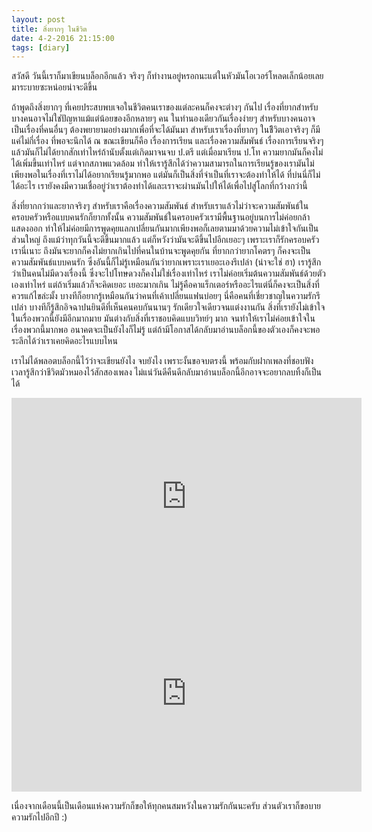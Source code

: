 ```yaml
---
layout: post
title: สิ่งยากๆ ในชีวิต
date: 4-2-2016 21:15:00
tags: [diary]
---
```


สวัสดี วันนี้เราก็มาเขียนบล็อกอีกแล้ว จริงๆ ก็ทำงานอยู่หรอกนะแต่ในหัวมันโอเวอร์โหลดเล็กน้อยเลยมาระบายซะหน่อยน่าจะดีขึ้น

ถ้าพูดถึงสิ่งยากๆ ที่เคยประสบพบเจอในชีวิตคนเราของแต่ละคนก็คงจะต่างๆ กันไป เรื่องที่ยากสำหรับบางคนอาจไม่ใช่ปัญหาแม้แต่น้อยของอีกหลายๆ คน ในทำนองเดียวกันเรื่องง่ายๆ สำหรับบางคนอาจเป็นเรื่องที่คนอื่นๆ ต้องพยายามอย่างมากเพื่อที่จะได้มันมา สำหรับเราเรื่องที่ยากๆ ในชีิวิตเอาจริงๆ ก็มีแค่ไม่กี่เรื่อง ที่พอจะนึกได้ ณ ขณะเขียนก็คือ เรื่องการเรียน และเรื่องความสัมพันธ์ เรื่องการเรียนจริงๆ แล้วมันก็ไม่ได้ยากสักเท่าไหร่ถ้านับตั้งแต่เกิดมาจนจบ ป.ตรี แต่เมื่อมาเรียน ป.โท ความยากมันก็คงไม่ได้เพิ่มขึ้นเท่าไหร่ แต่จากสภาพแวดล้อม ทำให้เรารู้สึกได้ว่าความสามารถในการเรียนรู้ของเรามันไม่เพียงพอในเรื่องที่เราไม่ได้อยากเรียนรู้มากพอ แต่มันก็เป็นสิ่งที่จำเป็นที่เราจะต้องทำให้ได้ ที่บ่นนี่ก็ไม่ได้อะไร เรายังคงมีความเชื่ออยู่ว่าเราต้องทำได้และเราจะผ่านมันไปให้ได้เพื่อไปสู่โลกที่กว้างกว่านี้

สิ่งที่ยากกว่าและยากจริงๆ สำหรับเราคือเรื่องความสัมพันธ์ สำหรับเราแล้วไม่ว่าจะความสัมพันธ์ในครอบครัวหรือแบบคนรักก็ยากทั้งนั้น ความสัมพันธ์ในครอบครัวเรามีพื้นฐานอยู่บนการไม่ค่อยกล้าแสดงออก ทำให้ไม่ค่อยมีการพูดคุยแลกเปลี่ยนกันมากเพียงพอก็เลยตามมาด้วยความไม่เข้าใจกันเป็นส่วนใหญ่ ถึงแม้ว่าทุกวันนี้จะดีขึ้นมากแล้ว แต่ก็หวังว่ามันจะดีขึ้นไปอีกเยอะๆ เพราะเราก็รักครอบครัวเรานี่เนาะ ถึงมันจะยากก็คงไม่ยากเกินไปที่คนในบ้านจะพูดคุยกัน ที่ยากกว่ายากโคตรๆ ก็คงจะเป็นความสัมพันธ์แบบคนรัก ซึ่งอันนี้ก็ไม่รู้เหมือนกันว่ายากเพราะเราเยอะเองรึเปล่า (น่าจะใช่ ฮา) เรารู้สึกว่าเป็นคนไม่มีดวงเรื่องนี้ ซึ่งจะไปโทษดวงก็คงไม่ใช่เรื่องเท่าไหร่ เราไม่ค่อยเริ่มต้นความสัมพันธ์ด้วยตัวเองเท่าไหร่ แต่ถ้าเริ่มแล้วก็จะคิดเยอะ เยอะมากเกิน ไม่รู้คือคาแร็กเตอร์หรืออะไรแต่นี่ก็คงจะเป็นสิ่งที่ควรแก้ไขล่ะมั้ง บางทีก็อยากรู้เหมือนกันว่าคนที่เค้าเปลี่ยนแฟนบ่อยๆ นี่คือคนที่เชี่ยวชาญในความรักรึเปล่า บางทีก็รู้สึกอิจฉาปนยินดีที่เห็นคนคบกันนานๆ รักเดียวใจเดียวจนแต่งงานกัน สิ่งที่เรายังไม่เข้าใจในเรื่องพวกนี้ยังมีอีกมากมาย มันต่างกับสิ่งที่เราชอบคิดแบบวิทย์ๆ มาก จนทำให้เราไม่ค่อยเข้าใจในเรื่องพวกนี้มากพอ อนาคตจะเป็นยังไงก็ไม่รู้ แต่ถ้ามีโอกาสได้กลับมาอ่านบล็อกนี้ของตัวเองก็คงจะพอระลึกได้ว่าเราเคยคิดอะไรแบบไหน

เราไม่ได้พลอตบล็อกนี้ไว้ว่าจะเขียนยังไง จบยังไง เพราะงั้นขอจบตรงนี้ พร้อมกับฝากเพลงที่ชอบฟังเวลารู้สึกว่าชีวิตมัวหมองไว้สักสองเพลง ไม่แน่วันดีคืนดีกลับมาอ่านบล็อกนี้อีกอาจจะอยากลบทิ้งก็เป็นได้

<center>
<iframe width="560" height="315" src="https://www.youtube.com/embed/wYwF-IXpbNk" frameborder="0" allowfullscreen></iframe>

<iframe width="560" height="315" src="https://www.youtube.com/embed/ryZeSZEvcck" frameborder="0" allowfullscreen></iframe>
</center>

เนื่องจากเดือนนี้เป็นเดือนแห่งความรักก็ขอให้ทุกคนสมหวังในความรักกันนะครับ ส่วนตัวเราก็ขอบายความรักไปอีกปี :)
